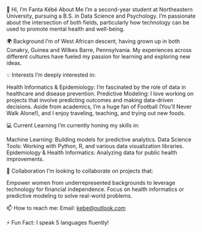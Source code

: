 👋 Hi, I’m Fanta Kébé
About Me
I’m a second-year student at Northeastern University, pursuing a B.S. in Data Science and Psychology. I’m passionate about the intersection of both fields, particularly how technology can be used to promote mental health and well-being.


🌍 Background
I’m of West African descent, having grown up in both Conakry, Guinea and Wilkes Barre, Pennsylvania. My experiences across different cultures have fueled my passion for learning and exploring new ideas.


💡 Interests
I’m deeply interested in:

Health Informatics & Epidemiology: I’m fascinated by the role of data in healthcare and disease prevention.
Predictive Modeling: I love working on projects that involve predicting outcomes and making data-driven decisions.
Aside from academics, I’m a huge fan of Football (You'll Never Walk Alone!), and I enjoy traveling, teaching, and trying out new foods.


💻 Current Learning
I’m currently honing my skills in:


Machine Learning: Building models for predictive analytics.
Data Science Tools: Working with Python, R, and various data visualization libraries.
Epidemiology & Health Informatics: Analyzing data for public health improvements.


🤝 Collaboration
I’m looking to collaborate on projects that:


Empower women from underrepresented backgrounds to leverage technology for financial independence.
Focus on health informatics or predictive modeling to solve real-world problems.


📫 How to reach me:
Email: kebe@outlook.com


⚡ Fun Fact:
I speak 5 languages fluently!

